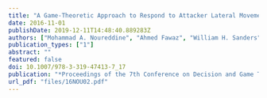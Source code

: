 ```yaml
---
title: "A Game-Theoretic Approach to Respond to Attacker Lateral Movement"
date: 2016-11-01
publishDate: 2019-12-11T14:48:40.889283Z
authors: ["Mohammad A. Noureddine", "Ahmed Fawaz", "William H. Sanders", "Tamer Başar"]
publication_types: ["1"]
abstract: ""
featured: false
doi: 10.1007/978-3-319-47413-7_17
publication: "*Proceedings of the 7th Conference on Decision and Game Theory for Security (GameSec)*"
url_pdf: "files/16NOU02.pdf"
---
```


